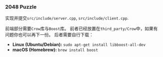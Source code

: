 ### 2048 Puzzle

实现并提交`src/include/server.cpp`, `src/include/client.cpp`.

前端部分需要`Crow`库与`Boost`库。
前者已经放置在`third_party/Crow`中，如果有问题你也可以再下一份。
后者需要自行下载：
* **Linux (Ubuntu/Debian):** `sudo apt-get install libboost-all-dev`
* **macOS (Homebrew):** `brew install boost`

